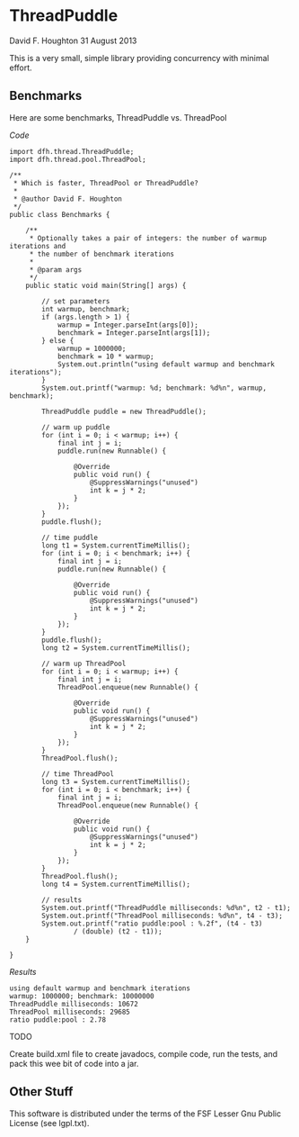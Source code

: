 ThreadPuddle
============

David F. Houghton
31 August 2013

This is a very small, simple library providing concurrency with minimal effort.

Benchmarks
----------

Here are some benchmarks, ThreadPuddle vs. ThreadPool

*Code*

    import dfh.thread.ThreadPuddle;
    import dfh.thread.pool.ThreadPool;
    
    /**
     * Which is faster, ThreadPool or ThreadPuddle?
     * 
     * @author David F. Houghton
     */
    public class Benchmarks {
    
    	/**
    	 * Optionally takes a pair of integers: the number of warmup iterations and
    	 * the number of benchmark iterations
    	 * 
    	 * @param args
    	 */
    	public static void main(String[] args) {
    		
    		// set parameters
    		int warmup, benchmark;
    		if (args.length > 1) {
    			warmup = Integer.parseInt(args[0]);
    			benchmark = Integer.parseInt(args[1]);
    		} else {
    			warmup = 1000000;
    			benchmark = 10 * warmup;
    			System.out.println("using default warmup and benchmark iterations");
    		}
    		System.out.printf("warmup: %d; benchmark: %d%n", warmup, benchmark);
    
    		ThreadPuddle puddle = new ThreadPuddle();
    
    		// warm up puddle
    		for (int i = 0; i < warmup; i++) {
    			final int j = i;
    			puddle.run(new Runnable() {
    
    				@Override
    				public void run() {
    					@SuppressWarnings("unused")
    					int k = j * 2;
    				}
    			});
    		}
    		puddle.flush();
    
    		// time puddle
    		long t1 = System.currentTimeMillis();
    		for (int i = 0; i < benchmark; i++) {
    			final int j = i;
    			puddle.run(new Runnable() {
    
    				@Override
    				public void run() {
    					@SuppressWarnings("unused")
    					int k = j * 2;
    				}
    			});
    		}
    		puddle.flush();
    		long t2 = System.currentTimeMillis();
    
    		// warm up ThreadPool
    		for (int i = 0; i < warmup; i++) {
    			final int j = i;
    			ThreadPool.enqueue(new Runnable() {
    
    				@Override
    				public void run() {
    					@SuppressWarnings("unused")
    					int k = j * 2;
    				}
    			});
    		}
    		ThreadPool.flush();
    
    		// time ThreadPool
    		long t3 = System.currentTimeMillis();
    		for (int i = 0; i < benchmark; i++) {
    			final int j = i;
    			ThreadPool.enqueue(new Runnable() {
    
    				@Override
    				public void run() {
    					@SuppressWarnings("unused")
    					int k = j * 2;
    				}
    			});
    		}
    		ThreadPool.flush();
    		long t4 = System.currentTimeMillis();
    
    		// results
    		System.out.printf("ThreadPuddle milliseconds: %d%n", t2 - t1);
    		System.out.printf("ThreadPool milliseconds: %d%n", t4 - t3);
    		System.out.printf("ratio puddle:pool : %.2f", (t4 - t3)
    				/ (double) (t2 - t1));
    	}
    
    }

*Results*

    using default warmup and benchmark iterations
    warmup: 1000000; benchmark: 10000000
    ThreadPuddle milliseconds: 10672
    ThreadPool milliseconds: 29685
    ratio puddle:pool : 2.78

TODO

Create build.xml file to create javadocs, compile code, run the tests, and pack
this wee bit of code into a jar.

Other Stuff
-----------
This software is distributed under the terms of the FSF Lesser Gnu 
Public License (see lgpl.txt).
